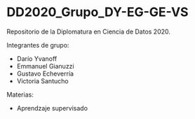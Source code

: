 # DD2020_Grupo_DY-EG-GE-VS
Repositorio de la Diplomatura en Ciencia de Datos 2020.

Integrantes de grupo:
- Darío Yvanoff
- Emmanuel Gianuzzi
- Gustavo Echeverría
- Victoria Santucho

Materias:
- Aprendzaje supervisado
